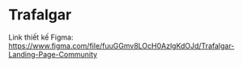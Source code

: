 # Trafalgar

Link thiết kế Figma: https://www.figma.com/file/fuuGGmv8LOcH0AzlgKdOJd/Trafalgar-Landing-Page-Community
